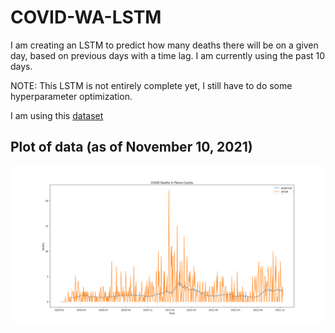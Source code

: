 # COVID-WA-LSTM

I am creating an LSTM to predict how many deaths there will be on a given day, 
based on previous days with a time lag. I am currently using the past 10 days.

NOTE: This LSTM is not entirely complete yet, I still have to do some hyperparameter optimization.

I am using this [dataset](https://raw.githubusercontent.com/nytimes/covid-19-data/master/us-counties.csv)

## Plot of data (as of November 10, 2021)

![COVID-19 Deaths](covid_deaths.png)
